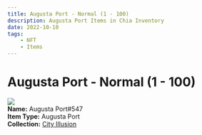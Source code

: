 ```yaml
---
title: Augusta Port - Normal (1 - 100)
description: Augusta Port Items in Chia Inventory
date: 2022-10-10
tags:
    - NFT
    - Items
---
```


# Augusta Port - Normal (1 - 100)
<div class="item_thumbnail">
<img loading="lazy" src="https://w7jt3lmity2u2dvb5an2gvfvkjcxbticnfuwyxbezsxa5rcxmm.arweave.net/t9M9rYieNU0_Ooegbo1S1UkVwzQJpaWxcJMyuDsRXY8"><br/>
<div><strong>Name:</strong> Augusta Port#547</div>
<div><strong>Item Type:</strong> Augusta Port</div>
<div><strong>Collection:</strong> <a href="https://www.spacescan.io/xch/nft/collection/col1lend2dcn558km4wcwta4xnkfv3xpcmlp9kyt0m909emvfxechlyqdl5ndg">City Illusion</a></div>
</div>

